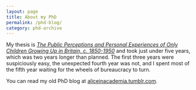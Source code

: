 ```yaml
---
layout: page
title: About my PhD
permalink: /phd-blog/
category: phd-archive
---
```


My thesis is [<cite>The Public Perceptions and Personal Experiences of Only Children Growing Up in Britain, c. 1850-1950</cite>](https://repository.essex.ac.uk/22943/) and took just under five years, which was two years longer than planned. The first three years were suspiciously easy, the unexpected fourth year was not, and I spent most of the fifth year waiting for the wheels of bureaucracy to turn.

You can read my old PhD blog at <a href="https://aliceinacademia.tumblr.com/" target="_blank">aliceinacademia.tumblr.com</a>.
